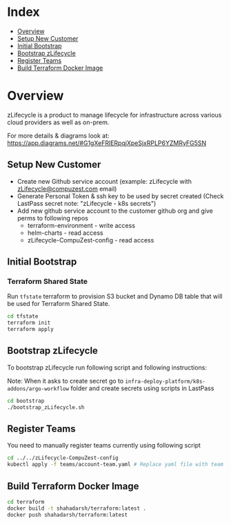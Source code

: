 # Index
- [Overview](#overview)
- [Setup New Customer](#setup-new-customer)
- [Initial Bootstrap](#initial-bootstrap)
- [Bootstrap zLifecycle](#bootstrap-zlifecycle)
- [Register Teams](#register-teams)
- [Build Terraform Docker Image](build-terraform-docker-image)

# Overview

zLifecycle is a product to manage lifecycle for infrastructure across various cloud providers as well as on-prem.

For more details & diagrams look at: https://app.diagrams.net/#G1gXeFRlERpqjXpeSjxRPLP6YZMRyFG5SN

## Setup New Customer

* Create new Github service account (example: zLifecycle with zLifecycle@compuzest.com email)
* Generate Personal Token & ssh key to be used by secret created (Check LastPass secret note: "zLifecycle - k8s secrets")
* Add new github service account to the customer github org and give perms to following repos
    * terraform-environment - write access
    * helm-charts - read access
    * zLifecycle-CompuZest-config - read access

## Initial Bootstrap

### Terraform Shared State

Run `tfstate` terraform to provision S3 bucket and Dynamo DB table that will be used for Terraform Shared State.

```bash
cd tfstate
terraform init
terraform apply
```

## Bootstrap zLifecycle

To bootstrap zLifecycle run following script and following instructions:

Note: When it asks to create secret go to `infra-deploy-platform/k8s-addons/argo-workflow` folder 
and create secrets using scripts in LastPass

```bash
cd bootstrap
./bootstrap_zLifecycle.sh
```

## Register Teams

You need to manually register teams currently using following script

```bash
cd ../../zLifecycle-CompuZest-config
kubectl apply -f teams/account-team.yaml # Replace yaml file with team name for the team you want to register
```

## Build Terraform Docker Image

```bash
cd terraform
docker build -t shahadarsh/terraform:latest .
docker push shahadarsh/terraform:latest
```
